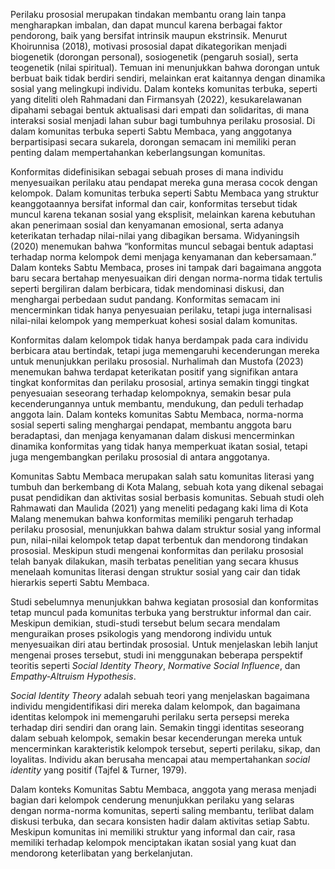 Perilaku prososial merupakan tindakan membantu orang lain tanpa mengharapkan imbalan, dan dapat muncul karena berbagai faktor pendorong, baik yang bersifat intrinsik maupun ekstrinsik. Menurut Khoirunnisa (2018), motivasi prososial dapat dikategorikan menjadi biogenetik (dorongan personal), sosiogenetik (pengaruh sosial), serta teogenetik (nilai spiritual). Temuan ini menunjukkan bahwa dorongan untuk berbuat baik tidak berdiri sendiri, melainkan erat kaitannya dengan dinamika sosial yang melingkupi individu. Dalam konteks komunitas terbuka, seperti yang diteliti oleh Rahmadani dan Firmansyah (2022), kesukarelawanan dipahami sebagai bentuk aktualisasi dari empati dan solidaritas, di mana interaksi sosial menjadi lahan subur bagi tumbuhnya perilaku prososial. Di dalam komunitas terbuka seperti Sabtu Membaca, yang anggotanya berpartisipasi secara sukarela, dorongan semacam ini memiliki peran penting dalam mempertahankan keberlangsungan komunitas.

Konformitas didefinisikan sebagai sebuah proses di mana individu menyesuaikan perilaku atau pendapat mereka guna merasa cocok dengan kelompok. Dalam komunitas terbuka seperti Sabtu Membaca yang struktur keanggotaannya bersifat informal dan cair, konformitas tersebut tidak muncul karena tekanan sosial yang eksplisit, melainkan karena kebutuhan akan penerimaan sosial dan kenyamanan emosional, serta adanya keterikatan terhadap nilai-nilai yang dibagikan bersama. Widyaningsih (2020) menemukan bahwa “konformitas muncul sebagai bentuk adaptasi terhadap norma kelompok demi menjaga kenyamanan dan kebersamaan.” Dalam konteks Sabtu Membaca, proses ini tampak dari bagaimana anggota baru secara bertahap menyesuaikan diri dengan norma-norma tidak tertulis seperti bergiliran dalam berbicara, tidak mendominasi diskusi, dan menghargai perbedaan sudut pandang. Konformitas semacam ini mencerminkan tidak hanya penyesuaian perilaku, tetapi juga internalisasi nilai-nilai kelompok yang memperkuat kohesi sosial dalam komunitas.

Konformitas dalam kelompok tidak hanya berdampak pada cara individu berbicara atau bertindak, tetapi juga memengaruhi kecenderungan mereka untuk menunjukkan perilaku prososial. Nurhalimah dan Mustofa (2023) menemukan bahwa terdapat keterikatan positif yang signifikan antara tingkat konformitas dan perilaku prososial, artinya semakin tinggi tingkat penyesuaian seseorang terhadap kelompoknya, semakin besar pula kecenderungannya untuk membantu, mendukung, dan peduli terhadap anggota lain. Dalam konteks komunitas Sabtu Membaca, norma-norma sosial seperti saling menghargai pendapat, membantu anggota baru beradaptasi, dan menjaga kenyamanan dalam diskusi mencerminkan dinamika konformitas yang tidak hanya memperkuat ikatan sosial, tetapi juga mengembangkan perilaku prososial di antara anggotanya.

Komunitas Sabtu Membaca merupakan salah satu komunitas literasi yang tumbuh dan berkembang di Kota Malang, sebuah kota yang dikenal sebagai pusat pendidikan dan aktivitas sosial berbasis komunitas. Sebuah studi oleh Rahmawati dan Maulida (2021) yang meneliti pedagang kaki lima di Kota Malang menemukan bahwa konformitas memiliki pengaruh terhadap perilaku prososial, menunjukkan bahwa dalam struktur sosial yang informal pun, nilai-nilai kelompok tetap dapat terbentuk dan mendorong tindakan prososial. Meskipun studi mengenai konformitas dan perilaku prososial telah banyak dilakukan, masih terbatas penelitian yang secara khusus menelaah komunitas literasi dengan struktur sosial yang cair dan tidak hierarkis seperti Sabtu Membaca.

Studi sebelumnya menunjukkan bahwa kegiatan prososial dan konformitas tetap muncul pada komunitas terbuka yang berstruktur informal dan cair. Meskipun demikian, studi-studi tersebut belum secara mendalam menguraikan proses psikologis yang mendorong individu untuk menyesuaikan diri atau bertindak prososial. Untuk menjelaskan lebih lanjut mengenai proses tersebut, studi ini menggunakan beberapa perspektif teoritis seperti _Social Identity Theory_, _Normative Social Influence_, dan _Empathy-Altruism Hypothesis_.

_Social Identity Theory_ adalah sebuah teori yang menjelaskan bagaimana individu mengidentifikasi diri mereka dalam kelompok, dan bagaimana identitas kelompok ini memengaruhi perilaku serta persepsi mereka terhadap diri sendiri dan orang lain. Semakin tinggi identitas seseorang dalam sebuah kelompok, semakin besar kecenderungan mereka untuk mencerminkan karakteristik kelompok tersebut, seperti perilaku, sikap, dan loyalitas. Individu akan berusaha mencapai atau mempertahankan _social identity_ yang positif (Tajfel & Turner, 1979).

Dalam konteks Komunitas Sabtu Membaca, anggota yang merasa menjadi bagian dari kelompok cenderung menunjukkan perilaku yang selaras dengan norma-norma komunitas, seperti saling membantu, terlibat dalam diskusi terbuka, dan secara konsisten hadir dalam aktivitas setiap Sabtu. Meskipun komunitas ini memiliki struktur yang informal dan cair, rasa memiliki terhadap kelompok menciptakan ikatan sosial yang kuat dan mendorong keterlibatan yang berkelanjutan.